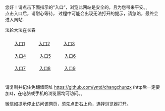 您好！请点击下面指示的“入口”，浏览此网站是安全的，且为您带来平安。。 <br/>
点击入口后，请耐心等待， 过程中可能会出现无法打开的提示，请忽略，最终会进入网站. </br>

法轮大法在长春<br/>
<div style="padding:10px"><a style="margin:20px" target="_blank" href="https://d240372zw0r08z.cloudfront.net/2Qpsp?qlqvtd" id="ccLink1" rel="nofollow">入口1</a> <a target="_blank" style="margin:20px" href="https://d108rgv37gf15u.cloudfront.net/2Qpsp?tmxhny" id="ccLink2" rel="nofollow">入口2</a> <a style="margin:20px" target="_blank" href="https://dfqhaoz8np4g7.cloudfront.net/2Qpsp?wnlrwjhg" id="ccLink3" rel="nofollow">入口3</a></div>

<div style="padding:10px" ><a style="margin:20px" target="_blank" href="https://d240372zw0r08z.cloudfront.net/2Qpsp?qlqvtd" id="ccLink4" rel="nofollow">入口4</a> <a style="margin:20px" href="https://d108rgv37gf15u.cloudfront.net/2Qpsp?tmxhny" target="_blank" id="ccLink5" rel="nofollow">入口5</a> <a style="margin:20px" href="https://dfqhaoz8np4g7.cloudfront.net/2Qpsp?wnlrwjhg" target="_blank" id="ccLink6" rel="nofollow">入口6</a></div>

<div style="padding:10px"><a style="margin:20px" target="_blank" href="https://d240372zw0r08z.cloudfront.net/2Qpsp?qlqvtd" id="ccLink7" rel="nofollow">入口7</a> <a style="margin:20px" href="https://d108rgv37gf15u.cloudfront.net/2Qpsp?tmxhny" target="_blank" id="ccLink8" rel="nofollow">入口8</a> <a style="margin:20px" target="_blank" href="https://dfqhaoz8np4g7.cloudfront.net/2Qpsp?wnlrwjhg" id="ccLink9" rel="nofollow">入口9</a></div>

<br/>



请复制并记住免翻墙网址 https://github.com/yntd/changchunzx (http后一定要加s)，在电脑或手机的浏览器均可访问。。<br/>

微信如提示停止访问该网页，须先点击右上角，选择浏览器打开。
